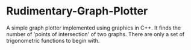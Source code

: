 # Rudimentary-Graph-Plotter
A simple graph plotter implemented using graphics in C++. 
It finds the number of 'points of intersection' of two graphs.
There are only a set of trigonometric functions to begin with.

